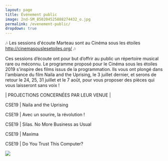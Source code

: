```yaml
---
layout: page
title: Événement public
image: 2nd-SM_850204525888274432_o.jpg
permalink: /evenement-public/
dropdown: true
---
```


🎶 Les sessions d'écoute Marteau sont au Cinéma sous les étoiles http://cinemasouslesetoiles.org/ 🎶

Ces sessions d’écoute ont pour but d’offrir au public un répertoire musical rare ou méconnu. Le programme proposé pour le Cinéma sous les étoiles 2019 s'inspire des films issus de la programmation. Ils vous ont plongé dans l'ambiance du film Naila and the Uprising, le 3 juillet dernier, et serons de retour le 24, 25, 31 juillet et le 7 août, pour vous proposer des pièces qui vous laisseront sans voix !

| PROJECTIONS CONCERNÉES PAR LEUR VENUE |

CSE19 | Naila and the Uprising

CSE19 | Avec un sourire, la révolution !

CSE19 | Silas. No More Business as Usual

CSE19 | Maxima

CSE19 | Do You Trust This Computer?


![]({{site.baseurl}}/img/2nd-SM-65241038_856968518006059_6133726693308760064_o.jpg)
